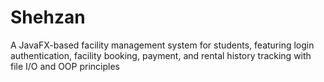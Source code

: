 # Shehzan
A JavaFX-based facility management system for students, featuring login authentication, facility booking, payment, and rental history tracking with file I/O and OOP principles
